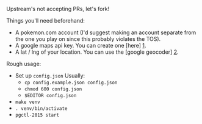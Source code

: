 Upstream's not accepting PRs, let's fork!

Things you'll need beforehand:
- A pokemon.com account (I'd suggest making an account separate from the one
  you play on since this probably violates the TOS).
- A google maps api key.  You can create one [here] [1].
- A lat / lng of your location. You can use the [google geocoder] [2].

Rough usage:

- Set up `config.json`
    Usually:
    - `cp config.example.json config.json`
    - `chmod 600 config.json`
    - `$EDITOR config.json`
- `make venv`
- `. venv/bin/activate`
- `pgctl-2015 start`


[1]: https://console.developers.google.com/flows/enableapi?apiid=maps_backend,geocoding_backend,directions_backend,distance_matrix_backend,elevation_backend,places_backend&keyType=CLIENT_SIDE&reusekey=true
[2]: https://developers.google.com/maps/documentation/utils/geocoder/
